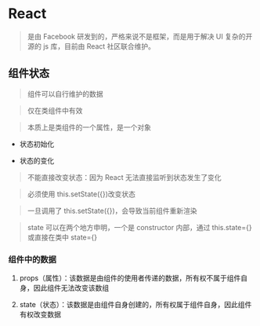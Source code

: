 # React

> 是由 Facebook 研发到的，严格来说不是框架，而是用于解决 UI 复杂的开源的 js 库，目前由 React 社区联合维护。

## 组件状态

> 组件可以自行维护的数据

> 仅在类组件中有效

> 本质上是类组件的一个属性，是一个对象

- 状态初始化

- 状态的变化

> 不能直接改变状态：因为 React 无法直接监听到状态发生了变化

> 必须使用 this.setState({})改变状态

> 一旦调用了 this.setState({})，会导致当前组件重新渲染

> state 可以在两个地方申明，一个是 constructor 内部，通过 this.state={}或直接在类中 state={}

### 组件中的数据

1. props（属性）：该数据是由组件的使用者传递的数据，所有权不属于组件自身，因此组件无法改变该数组

2. state（状态）：该数据是由组件自身创建的，所有权属于组件自身，因此组件有权改变数据
